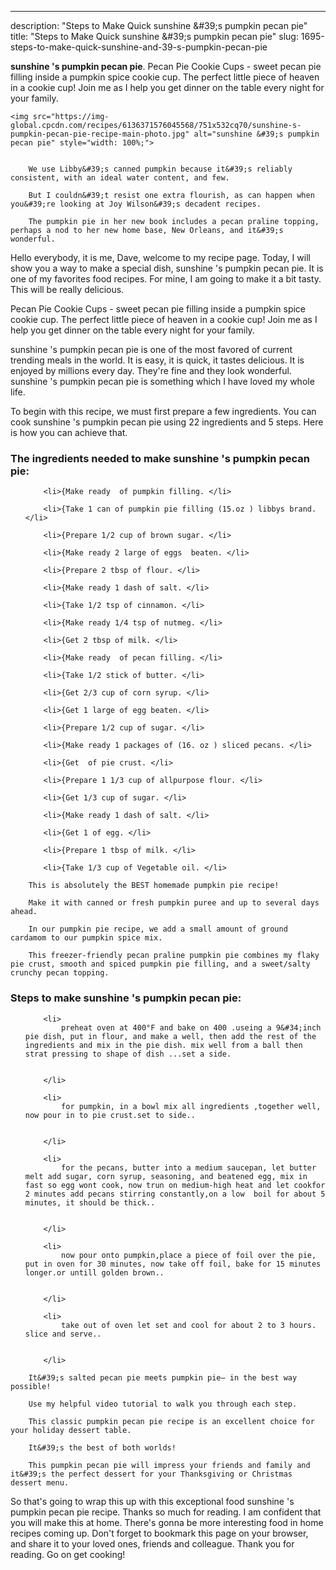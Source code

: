 ---
description: "Steps to Make Quick sunshine &amp;#39;s pumpkin pecan pie"
title: "Steps to Make Quick sunshine &amp;#39;s pumpkin pecan pie"
slug: 1695-steps-to-make-quick-sunshine-and-39-s-pumpkin-pecan-pie

<p>
	<strong>sunshine &#39;s pumpkin pecan pie</strong>. 
	Pecan Pie Cookie Cups - sweet pecan pie filling inside a pumpkin spice cookie cup. The perfect little piece of heaven in a cookie cup! Join me as I help you get dinner on the table every night for your family.
</p>
<p>
	
	<img src="https://img-global.cpcdn.com/recipes/6136371576045568/751x532cq70/sunshine-s-pumpkin-pecan-pie-recipe-main-photo.jpg" alt="sunshine &#39;s pumpkin pecan pie" style="width: 100%;">
	
	
		We use Libby&#39;s canned pumpkin because it&#39;s reliably consistent, with an ideal water content, and few.
	
		But I couldn&#39;t resist one extra flourish, as can happen when you&#39;re looking at Joy Wilson&#39;s decadent recipes.
	
		The pumpkin pie in her new book includes a pecan praline topping, perhaps a nod to her new home base, New Orleans, and it&#39;s wonderful.
	
</p>
<p>
	Hello everybody, it is me, Dave, welcome to my recipe page. Today, I will show you a way to make a special dish, sunshine &#39;s pumpkin pecan pie. It is one of my favorites food recipes. For mine, I am going to make it a bit tasty. This will be really delicious.
</p>
	
<p>
	Pecan Pie Cookie Cups - sweet pecan pie filling inside a pumpkin spice cookie cup. The perfect little piece of heaven in a cookie cup! Join me as I help you get dinner on the table every night for your family.
</p>
<p>
	sunshine &#39;s pumpkin pecan pie is one of the most favored of current trending meals in the world. It is easy, it is quick, it tastes delicious. It is enjoyed by millions every day. They're fine and they look wonderful. sunshine &#39;s pumpkin pecan pie is something which I have loved my whole life.
</p>

<p>
To begin with this recipe, we must first prepare a few ingredients. You can cook sunshine &#39;s pumpkin pecan pie using 22 ingredients and 5 steps. Here is how you can achieve that.
</p>

<h3>The ingredients needed to make sunshine &#39;s pumpkin pecan pie:</h3>

<ol>
	
		<li>{Make ready  of pumpkin filling. </li>
	
		<li>{Take 1 can of pumpkin pie filling (15.oz ) libbys brand. </li>
	
		<li>{Prepare 1/2 cup of brown sugar. </li>
	
		<li>{Make ready 2 large of eggs  beaten. </li>
	
		<li>{Prepare 2 tbsp of flour. </li>
	
		<li>{Make ready 1 dash of salt. </li>
	
		<li>{Take 1/2 tsp of cinnamon. </li>
	
		<li>{Make ready 1/4 tsp of nutmeg. </li>
	
		<li>{Get 2 tbsp of milk. </li>
	
		<li>{Make ready  of pecan filling. </li>
	
		<li>{Take 1/2 stick of butter. </li>
	
		<li>{Get 2/3 cup of corn syrup. </li>
	
		<li>{Get 1 large of egg beaten. </li>
	
		<li>{Prepare 1/2 cup of sugar. </li>
	
		<li>{Make ready 1 packages of (16. oz ) sliced pecans. </li>
	
		<li>{Get  of pie crust. </li>
	
		<li>{Prepare 1 1/3 cup of allpurpose flour. </li>
	
		<li>{Get 1/3 cup of sugar. </li>
	
		<li>{Make ready 1 dash of salt. </li>
	
		<li>{Get 1 of egg. </li>
	
		<li>{Prepare 1 tbsp of milk. </li>
	
		<li>{Take 1/3 cup of Vegetable oil. </li>
	
</ol>
<p>
	
		This is absolutely the BEST homemade pumpkin pie recipe!
	
		Make it with canned or fresh pumpkin puree and up to several days ahead.
	
		In our pumpkin pie recipe, we add a small amount of ground cardamom to our pumpkin spice mix.
	
		This freezer-friendly pecan praline pumpkin pie combines my flaky pie crust, smooth and spiced pumpkin pie filling, and a sweet/salty crunchy pecan topping.
	
</p>

<h3>Steps to make sunshine &#39;s pumpkin pecan pie:</h3>

<ol>
	
		<li>
			preheat oven at 400°F and bake on 400 .useing a 9&#34;inch pie dish, put in flour, and make a well, then add the rest of the ingredients and mix in the pie dish. mix well from a ball then strat pressing to shape of dish ...set a side.
			
			
		</li>
	
		<li>
			for pumpkin, in a bowl mix all ingredients ,together well, now pour in to pie crust.set to side..
			
			
		</li>
	
		<li>
			for the pecans, butter into a medium saucepan, let butter melt add sugar, corn syrup, seasoning, and beatened egg, mix in fast so egg wont cook, now trun on medium-high heat and let cookfor 2 minutes add pecans stirring constantly,on a low  boil for about 5 minutes, it should be thick..
			
			
		</li>
	
		<li>
			now pour onto pumpkin,place a piece of foil over the pie, put in oven for 30 minutes, now take off foil, bake for 15 minutes longer.or untill golden brown..
			
			
		</li>
	
		<li>
			take out of oven let set and cool for about 2 to 3 hours.  slice and serve..
			
			
		</li>
	
</ol>

<p>
	
		It&#39;s salted pecan pie meets pumpkin pie— in the best way possible!
	
		Use my helpful video tutorial to walk you through each step.
	
		This classic pumpkin pecan pie recipe is an excellent choice for your holiday dessert table.
	
		It&#39;s the best of both worlds!
	
		This pumpkin pecan pie will impress your friends and family and it&#39;s the perfect dessert for your Thanksgiving or Christmas dessert menu.
	
</p>

<p>
	So that's going to wrap this up with this exceptional food sunshine &#39;s pumpkin pecan pie recipe. Thanks so much for reading. I am confident that you will make this at home. There's gonna be more interesting food in home recipes coming up. Don't forget to bookmark this page on your browser, and share it to your loved ones, friends and colleague. Thank you for reading. Go on get cooking!
</p>
